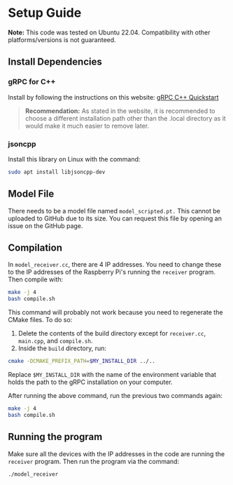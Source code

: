 # Setup Guide

**Note:** This code was tested on Ubuntu 22.04. Compatibility with other platforms/versions is not guaranteed.

## Install Dependencies

### gRPC for C++
Install by following the instructions on this website: [gRPC C++ Quickstart](https://grpc.io/docs/languages/cpp/quickstart/)

> **Recommendation:** As stated in the website, it is recommended to choose a different installation path other than the .local directory as it would make it much easier to remove later.

### jsoncpp
Install this library on Linux with the command:
```bash
sudo apt install libjsoncpp-dev
```
## Model File

There needs to be a model file named `model_scripted.pt.` This cannot be uploaded to GitHub due to its size. You can request this file by opening an issue on the GitHub page.

## Compilation

In `model_receiver.cc`, there are 4 IP addresses. You need to change these to the IP addresses of the Raspberry Pi's running the `receiver` program. Then compile with:
```bash
make -j 4
bash compile.sh
```

This command will probably not work because you need to regenerate the CMake files. To do so:
1. Delete the contents of the build directory except for `receiver.cc`, `main.cpp`, and `compile.sh`.
2. Inside the `build` directory, run:
```bash
cmake -DCMAKE_PREFIX_PATH=$MY_INSTALL_DIR ../..
```
Replace `$MY_INSTALL_DIR` with the name of the environment variable that holds the path to the gRPC installation on your computer.

After running the above command, run the previous two commands again:
```bash
make -j 4
bash compile.sh
```

## Running the program

Make sure all the devices with the IP addresses in the code are running the `receiver` program. Then run the program via the command:
```bash
./model_receiver
```
